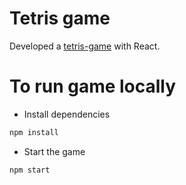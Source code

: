 # Tetris game

Developed a [tetris-game](https://en.wikipedia.org/wiki/Tetris) with React.

# To run game locally

- Install dependencies

```bash
npm install
```

- Start the game

```bash
npm start
```
